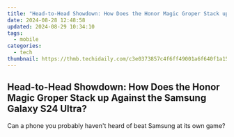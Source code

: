 ```yaml
---
title: "Head-to-Head Showdown: How Does the Honor Magic Groper Stack up Against the Samsung Galaxy S24 Ultra?"
date: 2024-08-28 12:48:58
updated: 2024-08-29 10:34:10
tags:
  - mobile
categories:
  - tech
thumbnail: https://thmb.techidaily.com/c3e0373857c4f6ff49001a6f640f1a15c7eebbb819c0655734f3bd74245cc5d7.jpg
---
```


## Head-to-Head Showdown: How Does the Honor Magic Groper Stack up Against the Samsung Galaxy S24 Ultra?

Can a phone you probably haven't heard of beat Samsung at its own game?

<ins class="adsbygoogle"
     style="display:block"
     data-ad-format="autorelaxed"
     data-ad-client="ca-pub-7571918770474297"
     data-ad-slot="1223367746"></ins>



<ins class="adsbygoogle"
     style="display:block"
     data-ad-client="ca-pub-7571918770474297"
     data-ad-slot="8358498916"
     data-ad-format="auto"
     data-full-width-responsive="true"></ins>
